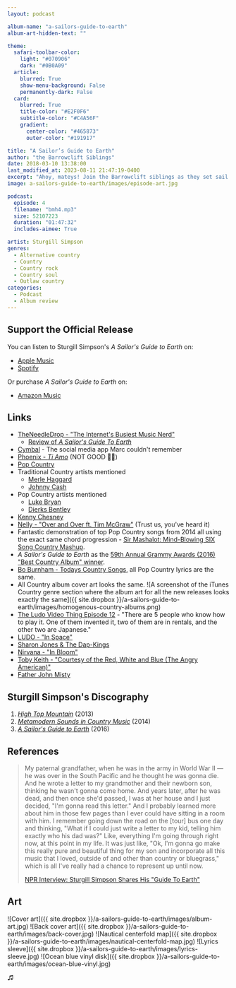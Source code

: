 ```yaml
---
layout: podcast

album-name: "a-sailors-guide-to-earth"
album-art-hidden-text: ""

theme:
  safari-toolbar-color:
    light: "#070906"
    dark: "#0B0A09"
  article:
    blurred: True
    show-menu-background: False
    permanently-dark: False
  card:
    blurred: True
    title-color: "#E2F0F6"
    subtitle-color: "#C4A56F"
    gradient:
      center-color: "#465873"
      outer-color: "#191917"

title: "A Sailor’s Guide to Earth"
author: "the Barrowclift Siblings"
date: 2018-03-10 13:38:00
last_modified_at: 2023-08-11 21:47:19-0400
excerpt: "Ahoy, mateys! Join the Barrowclift siblings as they set sail on life’s great ocean with Sturgill Simpson’s “A Sailor's Guide To Earth”."
image: a-sailors-guide-to-earth/images/episode-art.jpg

podcast:
  episode: 4
  filename: "bmh4.mp3"
  size: 52107223
  duration: "01:47:32"
  includes-aimee: True

artist: Sturgill Simpson
genres:
  - Alternative country
  - Country
  - Country rock
  - Country soul
  - Outlaw country
categories:
  - Podcast
  - Album review
---
```


## Support the Official Release

You can listen to Sturgill Simpson's *A Sailor's Guide to Earth* on:

* [Apple Music](https://music.apple.com/us/album/a-sailors-guide-to-earth/1088518253)
* [Spotify](https://open.spotify.com/album/5I3UdCxtIh6hkQ7rMPUvA4?si=54ZFUC_9RNmC1FlxIwUD1Q)

Or purchase *A Sailor's Guide to Earth* on:

* [Amazon Music](https://www.amazon.com/Sailors-Guide-Earth-Vinyl-Bonus/dp/B01CJ1SLNU/ref=sr_1_1?crid=2H9MAXOWEEB3&keywords=A+Sailor%27s+Guide+to+Earth&qid=1691261809&s=music&sprefix=a+sailor%27s+guide+to+earth%2Cpopular%2C210&sr=1-1)

## Links

* [TheNeedleDrop - "The Internet's Busiest Music Nerd"](http://www.theneedledrop.com)
	- [Review of *A Sailor's Guide To Earth*](https://www.youtube.com/watch?v=h_vuv0Oq6jQ)
* [Cymbal](https://cymbal.fm) - The social media app Marc couldn't remember
* [Phoenix - *Ti Amo*](https://itunes.apple.com/us/album/ti-amo/1228683729) (NOT GOOD 👎🏻)
* [Pop Country](https://en.wikipedia.org/wiki/Country_pop)
* Traditional Country artists mentioned
	- [Merle Haggard](https://itunes.apple.com/us/artist/merle-haggard/170987)
	- [Johnny Cash](https://itunes.apple.com/us/artist/johnny-cash/70936)
* Pop Country artists mentioned
	- [Luke Bryan](https://itunes.apple.com/us/artist/luke-bryan/20131064)
	- [Dierks Bentley](https://itunes.apple.com/us/artist/dierks-bentley/3088872)
* [Kenny Chesney](https://itunes.apple.com/us/artist/kenny-chesney/205322)
* [Nelly - "Over and Over ft. Tim McGraw"](https://www.youtube.com/watch?v=n3htOCjafTc) (Trust us, you've heard it)
* Fantastic demonstration of top Pop Country songs from 2014 all using the exact same chord progression - [Sir Mashalot: Mind-Blowing SIX Song Country Mashup](https://www.youtube.com/watch?v=FY8SwIvxj8o).
* *A Sailor's Guide to Earth* as the [59th Annual Grammy Awards (2016) "Best Country Album" winner](https://www.grammy.com/grammys/artists/sturgill-simpson).
* [Bo Burnham - Todays Country Songs](https://www.youtube.com/watch?v=MPTKR12cUqc), all Pop Country lyrics are the same.
* All Country album cover art looks the same. ![A screenshot of the iTunes Country genre section where the album art for all the new releases looks exactly the same]({{ site.dropbox }}/a-sailors-guide-to-earth/images/homogenous-country-albums.png)
* [The Ludo Video Thing Episode 12](https://youtu.be/vAXhg_J1BGo?t=23s) - "There are 5 people who know how to play it. One of them invented it, two of them are in rentals, and the other two are Japanese."
* [LUDO - "In Space"](https://www.youtube.com/watch?v=ENjLSHcEbdY)
* [Sharon Jones & The Dap-Kings](http://sharonjonesandthedapkings.com)
* [Nirvana - "In Bloom"](https://www.youtube.com/watch?v=PbgKEjNBHqM)
* [Toby Keith - "Courtesy of the Red, White and Blue (The Angry American)"](https://www.youtube.com/watch?v=ruNrdmjcNTc)
* [Father John Misty](https://itunes.apple.com/us/album/pure-comedy/1193788689)

## Sturgill Simpson's Discography

1. [*High Top Mountain*](https://itunes.apple.com/us/album/high-top-mountain/657091881) (2013)
2. [*Metamodern Sounds in Country Music*](https://itunes.apple.com/us/album/metamodern-sounds-in-country-music/865795112) (2014)
3. [*A Sailor's Guide to Earth*](https://itunes.apple.com/us/album/a-sailors-guide-to-earth/1088518253) (2016)

## References

> My paternal grandfather, when he was in the army in World War II — he was over in the South Pacific and he thought he was gonna die. And he wrote a letter to my grandmother and their newborn son, thinking he wasn't gonna come home. And years later, after he was dead, and then once she'd passed, I was at her house and I just decided, "I'm gonna read this letter." And I probably learned more about him in those few pages than I ever could have sitting in a room with him. I remember going down the road on the [tour] bus one day and thinking, "What if I could just write a letter to my kid, telling him exactly who his dad was?" Like, everything I'm going through right now, at this point in my life. It was just like, "Ok, I'm gonna go make this really pure and beautiful thing for my son and incorporate all this music that I loved, outside of and other than country or bluegrass," which is all I've really had a chance to represent up until now.  
>  
> [NPR Interview: Sturgill Simpson Shares His "Guide To Earth"](https://www.npr.org/sections/allsongs/2016/04/15/474220553/all-songs-1-sturgill-simpson-shares-his-guide-to-earth)

## Art

![Cover art]({{ site.dropbox }}/a-sailors-guide-to-earth/images/album-art.jpg)
![Back cover art]({{ site.dropbox }}/a-sailors-guide-to-earth/images/back-cover.jpg)
![Nautical centerfold map]({{ site.dropbox }}/a-sailors-guide-to-earth/images/nautical-centerfold-map.jpg)
![Lyrics sleeve]({{ site.dropbox }}/a-sailors-guide-to-earth/images/lyrics-sleeve.jpg)
![Ocean blue vinyl disk]({{ site.dropbox }}/a-sailors-guide-to-earth/images/ocean-blue-vinyl.jpg)

♫︎